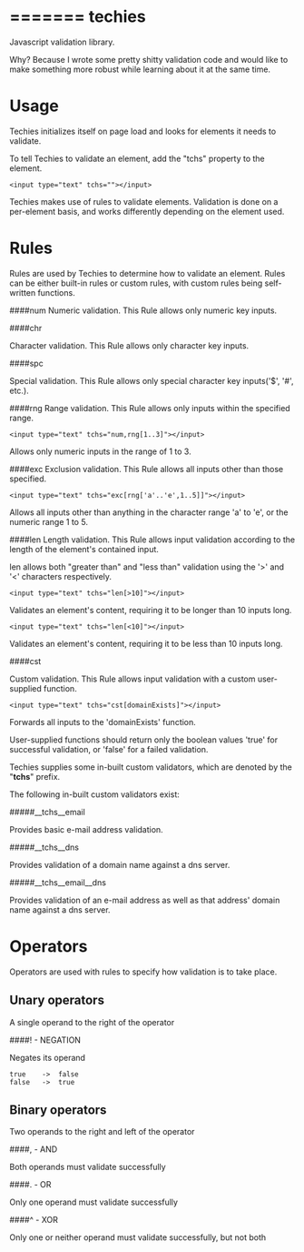 =======
techies
=======

Javascript validation library.

Why? Because I wrote some pretty shitty validation code and would like to make something more robust while learning about it at the same time.

Usage
=====

Techies initializes itself on page load and looks for elements it needs to validate.

To tell Techies to validate an element, add the "tchs" property to the element.

    <input type="text" tchs=""></input>

Techies makes use of rules to validate elements. Validation is done on a per-element basis, and works differently depending on the element used.

Rules
=====

Rules are used by Techies to determine how to validate an element. Rules can be either built-in rules or custom rules, with custom rules being self-written functions.

####num
Numeric validation. This Rule allows only numeric key inputs.

####chr

Character validation. This Rule allows only character key inputs.

####spc

Special validation. This Rule allows only special character key inputs('$', '#', etc.).

####rng
Range validation. This Rule allows only inputs within the specified range.

    <input type="text" tchs="num,rng[1..3]"></input>

Allows only numeric inputs in the range of 1 to 3.

####exc
Exclusion validation. This Rule allows all inputs other than those specified.

    <input type="text" tchs="exc[rng['a'..'e',1..5]]"></input>

Allows all inputs other than anything in the character range 'a' to 'e', or the numeric range 1 to 5.

####len
Length validation. This Rule allows input validation according to the length of the element's contained input.

len allows both "greater than" and "less than" validation using the '>' and '<' characters respectively.

    <input type="text" tchs="len[>10]"></input>

Validates an element's content, requiring it to be longer than 10 inputs long.

    <input type="text" tchs="len[<10]"></input>

Validates an element's content, requiring it to be less than 10 inputs long.

####cst

Custom validation. This Rule allows input validation with a custom user-supplied function.

    <input type="text" tchs="cst[domainExists]"></input>

Forwards all inputs to the 'domainExists' function.

User-supplied functions should return only the boolean values 'true' for successful validation, or 'false' for a failed validation.

Techies supplies some in-built custom validators, which are denoted by the "__tchs__" prefix.

The following in-built custom validators exist:

#####__tchs__email

Provides basic e-mail address validation.

#####__tchs__dns

Provides validation of a domain name against a dns server.

#####__tchs__email__dns

Provides validation of an e-mail address as well as that address' domain name against a dns server.

Operators
=========

Operators are used with rules to specify how validation is to take place.

Unary operators
-------------------

A single operand to the right of the operator

####!   -   NEGATION

Negates its operand

    true    ->  false
    false   ->  true

Binary operators
--------------------

Two operands to the right and left of the operator

####,   -   AND

Both operands must validate successfully

####.   -   OR

Only one operand must validate successfully

####^   -   XOR

Only one or neither operand must validate successfully, but not both
